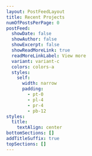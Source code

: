 ```yaml
---
layout: PostFeedLayout
title: Recent Projects
numOfPostsPerPage: 0
postFeed:
  showDate: false
  showAuthor: false
  showExcerpt: false
  showReadMoreLink: true
  readMoreLinkLabel: View more
  variant: variant-c
  colors: colors-a
  styles:
    self:
      width: narrow
      padding:
        - pt-0
        - pl-4
        - pr-4
        - pb-12
styles:
  title:
    textAlign: center
bottomSections: []
addTitleSuffix: true
topSections: []
---
```

